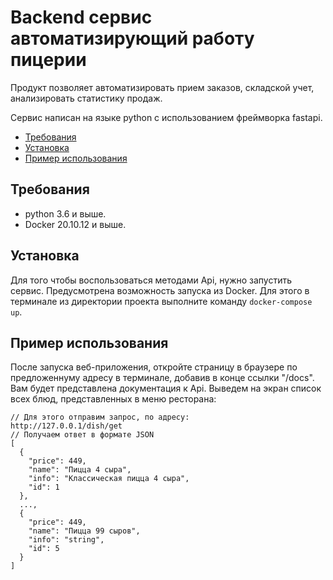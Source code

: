 # Backend сервис автоматизирующий работу пицерии

Продукт позволяет автоматизировать прием заказов, складской учет, анализировать статистику продаж.

Сервис написан на языке python с использованием фреймворка fastapi.

* [Требования](#Требования)
* [Установка](#Установка)
* [Пример использования](#Пример-использования)

## Требования

* python 3.6 и выше.
* Docker 20.10.12 и выше.

## Установка

Для того чтобы воспользоваться методами Api, нужно запустить сервис.
Предусмотрена возможность запуска из Docker. Для этого в терминале из директории проекта выполните команду `docker-compose up`.

## Пример использования

После запуска веб-приложения, откройте страницу в браузере по предложеннуму адресу в терминале, добавив в конце ссылки "/docs". Вам будет представлена документация к Api.
Выведем на экран список всех блюд, представленных в меню ресторана:
```
// Для этого отправим запрос, по адресу:
http://127.0.0.1/dish/get
// Получаем ответ в формате JSON
[
  {
    "price": 449,
    "name": "Пицца 4 сыра",
    "info": "Классическая пицца 4 сыра",
    "id": 1
  },
  ...,
  {
    "price": 449,
    "name": "Пицца 99 сыров",
    "info": "string",
    "id": 5
  }
]
```
